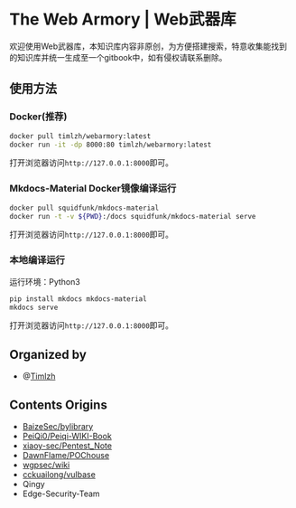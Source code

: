 # The Web Armory | Web武器库

欢迎使用Web武器库，本知识库内容非原创，为方便搭建搜索，特意收集能找到的知识库并统一生成至一个gitbook中，如有侵权请联系删除。

## 使用方法

### Docker(推荐)

```bash
docker pull timlzh/webarmory:latest
docker run -it -dp 8000:80 timlzh/webarmory:latest
```

打开浏览器访问`http://127.0.0.1:8000`即可。

### Mkdocs-Material Docker镜像编译运行

```bash
docker pull squidfunk/mkdocs-material
docker run -t -v ${PWD}:/docs squidfunk/mkdocs-material serve
```

打开浏览器访问`http://127.0.0.1:8000`即可。

### 本地编译运行

运行环境：Python3

```bash
pip install mkdocs mkdocs-material
mkdocs serve
```

打开浏览器访问`http://127.0.0.1:8000`即可。

## Organized by

- @[Timlzh](https://github.com/timlzh)

## Contents Origins

- [BaizeSec/bylibrary](https://github.com/BaizeSec/bylibrary/)
- [PeiQi0/Peiqi-WIKI-Book](https://github.com/PeiQi0/PeiQi-WIKI-Book/)
- [xiaoy-sec/Pentest_Note](https://github.com/xiaoy-sec/Pentest_Note/)
- [DawnFlame/POChouse](https://github.com/DawnFlame/POChouse)
- [wgpsec/wiki](https://github.com/wgpsec/wiki)
- [cckuailong/vulbase](https://github.com/cckuailong/vulbase)
- Qingy
- Edge-Security-Team

